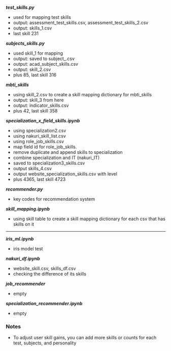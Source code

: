
***test_skills.py***
- used for mapping test skills
- output: assessment_test_skills.csv, assessment_test_skills_2.csv
- output: skills_1.csv
 - last skill 231


***subjects_skills.py***
- used skill_1 for mapping
- output: saved to subject_.csv
- output: acad_subject_skills.csv
- output: skill_2.csv
- plus 85, last skill 316

***mbti_skills***
- using skill_2.csv to create a skill mapping dictionary for mbti_skills
- output: skill_3 from here
- output: indicator_skills.csv
- plus 42, last skill 358


***specialization_x_field_skills.ipynb***
- using specialization2.csv
- using nakuri_skill_list.csv
- using role_job_skills.csv
- map field id for role_job_skills.
- remove duplicate and append skills to specialization
- combine specialization and IT (nakuri_IT)
- saved to specialization3_skills.csv 
- output skills_4.csv
- output website_specialization_skills.csv with level
- plus 4365, last skill 4723

***recommender.py***
- key codes for recommendation system


***skill_mapping.ipynb***
- using skill table to create a skill mapping  dictionary for each csv that has skills on it




---


***iris_ml.ipynb***
- iris model test

***nakuri_df.ipynb***
- website_skill.csv, skills_df.csv
- checking the difference of its skills

***job_recommender***
- empty

***specialization_recommender.ipynb***
- empty

### Notes
* To adjust user skill gains, you can add more skills or counts for each test, subjects, and personality
